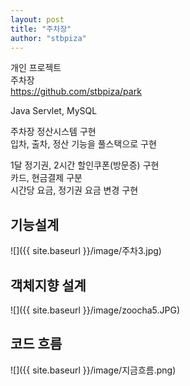 ```yaml
---
layout: post
title: "주차장"
author: "stbpiza"
---
```


개인 프로젝트   
주차장   
https://github.com/stbpiza/park   

Java Servlet, MySQL   

주차장 정산시스템 구현   
입차, 출차, 정산 기능을 풀스택으로 구현   

1달 정기권, 2시간 할인쿠폰(방문증) 구현   
카드, 현금결제 구분   
시간당 요금, 정기권 요금 변경 구현   



## 기능설계   

![]({{ site.baseurl }}/image/주차3.jpg)

## 객체지향 설계   

![]({{ site.baseurl }}/image/zoocha5.JPG)

## 코드 흐름

![]({{ site.baseurl }}/image/지금흐름.png)


